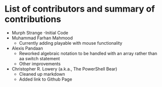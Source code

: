# List of contributors and summary of contributions

- Murph Strange
  -Initial Code
- Muhammad Farhan Mahmood
  - Currently adding playable with mouse functionality
- Alexis Pandaan
  - Reworked algebraic notation to be handled with an array rather than aa switch statement
  - Other improvements
- Christopher R. Lowery (a.k.a., The PowerShell Bear)
  - Cleaned up markdown
  - Added link to Github Page